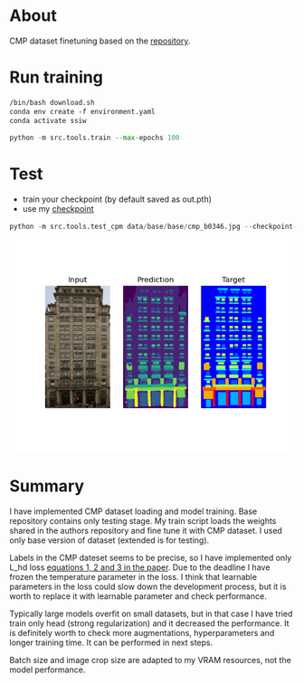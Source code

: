 # About 

CMP dataset finetuning based on the [repository](https://github.com/irfanICMLL/SSIW).

# Run training

```shell
/bin/bash download.sh
conda env create -f environment.yaml
conda activate ssiw
```
```python
python -m src.tools.train --max-epochs 100
```

# Test

* train your checkpoint (by default saved as out.pth)
* use my [checkpoint](https://drive.google.com/file/d/1Ud2q10bH26SVfwaNxp9z4Yyv2TSJ9Ls-/view?usp=share_link)

```python
python -m src.tools.test_cpm data/base/base/cmp_b0346.jpg --checkpoint-path checkpoint.pth
```

![Annotated](src/ann_imgs/pred.png)

# Summary

I have implemented CMP dataset loading and model training. Base repository contains only testing stage.
My train script loads the weights shared in the authors repository and fine tune it with CMP dataset.
I used only base version of dataset (extended is for testing).

Labels in the CMP dateset seems to be precise, so I have implemented only L_hd loss [equations 1, 2 and 3 in the paper](https://arxiv.org/pdf/2202.02002.pdf).
Due to the deadline I have frozen the temperature parameter in the loss.
I think that learnable parameters in the loss could slow down the development process, but it is worth to replace it with learnable parameter and check performance.

Typically large models overfit on small datasets, but in that case I have tried train only head (strong regularization) and it decreased the performance.
It is definitely worth to check more augmentations, hyperparameters and longer training time. It can be performed in next steps.

Batch size and image crop size are adapted to my VRAM resources, not the model performance.
